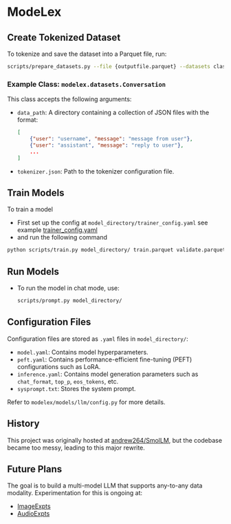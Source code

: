 # ModeLex

## Create Tokenized Dataset

To tokenize and save the dataset into a Parquet file, run:

```bash
scripts/prepare_datasets.py --file {outputfile.parquet} --datasets classname:arg1,arg2
```

### Example Class: `modelex.datasets.Conversation`

This class accepts the following arguments:

- `data_path`: A directory containing a collection of JSON files with the format:
  
    ```json
    [
        {"user": "username", "message": "message from user"},
        {"user": "assistant", "message": "reply to user"},
        ...
    ]
    ```

- `tokenizer.json`: Path to the tokenizer configuration file.

## Train Models

To train a model
- First set up the config at `model_directory/trainer_config.yaml` see example [trainer_config.yaml](modelex/examples/trainer_config.yaml)
- and run the following command
```bash
python scripts/train.py model_directory/ train.parquet validate.parquet
```

## Run Models

- To run the model in chat mode, use:

    ```bash
    scripts/prompt.py model_directory/
    ```

## Configuration Files

Configuration files are stored as `.yaml` files in `model_directory/`:

- `model.yaml`: Contains model hyperparameters.
- `peft.yaml`: Contains performance-efficient fine-tuning (PEFT) configurations such as LoRA.
- `inference.yaml`: Contains model generation parameters such as `chat_format`, `top_p`, `eos_tokens`, etc.
- `sysprompt.txt`: Stores the system prompt.

Refer to `modelex/models/llm/config.py` for more details.

## History

This project was originally hosted at [andrew264/SmolLM](https://github.com/andrew264/Smol-LM), but the codebase became too messy, leading to this major rewrite.

## Future Plans

The goal is to build a multi-model LLM that supports any-to-any data modality. Experimentation for this is ongoing at:

- [ImageExpts](https://github.com/andrew264/ImageExpts)
- [AudioExpts](https://github.com/andrew264/AudioExpts)
